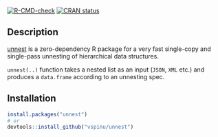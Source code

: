 <!-- badges: start -->
[![R-CMD-check](https://github.com/vspinu/unnest/actions/workflows/R-CMD-check.yaml/badge.svg)](https://github.com/vspinu/unnest/actions/workflows/R-CMD-check.yaml)
[![CRAN status](https://www.r-pkg.org/badges/version/unnest)](https://CRAN.R-project.org/package=unnest)
<!-- badges: end -->

## Description

[unnest][] is a zero-dependency R package for a very fast single-copy and single-pass
unnesting of hierarchical data structures.

`unnest(..)` function takes a nested list as an input (`JSON`, `XML` etc.) and
produces a `data.frame` according to an unnesting spec.

## Installation

```R
install.packages("unnest")
# or
devtools::install_github("vspinu/unnest")
```

[unnest]: https://vspinu.github.io/unnest/

